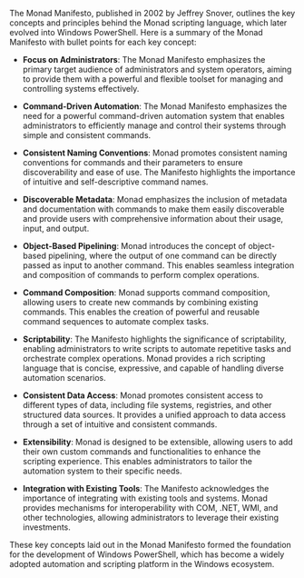 
The Monad Manifesto, published in 2002 by Jeffrey Snover, outlines the key concepts and principles behind the Monad scripting language, which later evolved into Windows PowerShell. Here is a summary of the Monad Manifesto with bullet points for each key concept:

- **Focus on Administrators**: The Monad Manifesto emphasizes the primary target audience of administrators and system operators, aiming to provide them with a powerful and flexible toolset for managing and controlling systems effectively.

- **Command-Driven Automation**: The Monad Manifesto emphasizes the need for a powerful command-driven automation system that enables administrators to efficiently manage and control their systems through simple and consistent commands.

- **Consistent Naming Conventions**: Monad promotes consistent naming conventions for commands and their parameters to ensure discoverability and ease of use. The Manifesto highlights the importance of intuitive and self-descriptive command names.

- **Discoverable Metadata**: Monad emphasizes the inclusion of metadata and documentation with commands to make them easily discoverable and provide users with comprehensive information about their usage, input, and output.

- **Object-Based Pipelining**: Monad introduces the concept of object-based pipelining, where the output of one command can be directly passed as input to another command. This enables seamless integration and composition of commands to perform complex operations.

- **Command Composition**: Monad supports command composition, allowing users to create new commands by combining existing commands. This enables the creation of powerful and reusable command sequences to automate complex tasks.

- **Scriptability**: The Manifesto highlights the significance of scriptability, enabling administrators to write scripts to automate repetitive tasks and orchestrate complex operations. Monad provides a rich scripting language that is concise, expressive, and capable of handling diverse automation scenarios.

- **Consistent Data Access**: Monad promotes consistent access to different types of data, including file systems, registries, and other structured data sources. It provides a unified approach to data access through a set of intuitive and consistent commands.

- **Extensibility**: Monad is designed to be extensible, allowing users to add their own custom commands and functionalities to enhance the scripting experience. This enables administrators to tailor the automation system to their specific needs. 

- **Integration with Existing Tools**: The Manifesto acknowledges the importance of integrating with existing tools and systems. Monad provides mechanisms for interoperability with COM, .NET, WMI, and other technologies, allowing administrators to leverage their existing investments.

These key concepts laid out in the Monad Manifesto formed the foundation for the development of Windows PowerShell, which has become a widely adopted automation and scripting platform in the Windows ecosystem.